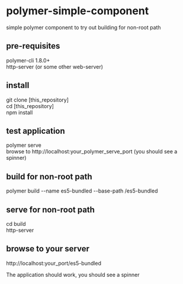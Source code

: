 # polymer-simple-component
simple polymer component to try out building for non-root path

## pre-requisites
polymer-cli 1.8.0+  
http-server (or some other web-server)

## install
git clone [this_repository]  
cd [this_repository]  
npm install  

## test application
polymer serve  
browse to http://localhost:your_polymer_serve_port (you should see a spinner)

## build for non-root path
polymer build --name es5-bundled --base-path /es5-bundled

## serve for non-root path
cd build  
http-server

## browse to your server
http://localhost:your_port/es5-bundled  

The application should work, you should see a spinner
